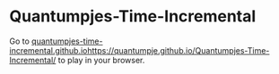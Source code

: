 # Quantumpjes-Time-Incremental
Go to [quantumpjes-time-incremental.github.io](https://quantumpje.github.io/Quantumpjes-Time-Incremental/)https://quantumpje.github.io/Quantumpjes-Time-Incremental/ to play in your browser.
